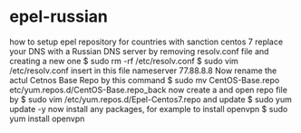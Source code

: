 # epel-russian
how to setup epel repository for countries with sanction centos 7
replace your DNS with a Russian DNS server by removing resolv.conf file and creating a new one 
$ sudo rm -rf /etc/resolv.conf
$ sudo vim /etc/resolv.conf
insert in this file
nameserver 77.88.8.8
Now rename the actul Cetnos Base Repo by this command
$ sudo mv CentOS-Base.repo etc/yum.repos.d/CentOS-Base.repo_back
now create a and open  repo file by 
$ sudo vim /etc/yum.repos.d/Epel-Centos7.repo 
 and update 
$ sudo yum update -y 
 now install any packages, for example to install openvpn 
$ sudo yum install openvpn 
